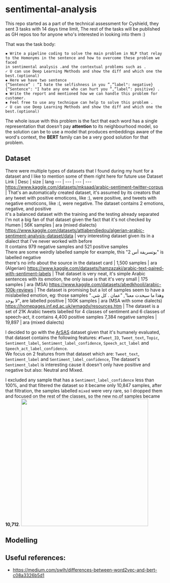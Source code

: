 # sentimental-analysis
This repo started as a part of the technical assessment for Cyshield, they sent 3 tasks with 14 days time limit, The rest of the tasks will be published as GH repos too for anyone who's interested in looking into them :)

That was the task body:

```
▪ Write a pipeline coding to solve the main problem in NLP that relay to the Homonyms in the sentence and how to overcome these problem we faced 
in sentimental analysis .and the contextual problems such as . 
✓ U can use Deep Learning Methods and show the diff and which one the best.(optional)
▪ Here we have two sentence 
{“Sentence” : “I hate the selfishness in you ”,”label": negative}
{“Sentence": "I hate any one who can hurt you ”,”label”: positive} .
▪ Write the report and mentioned how we can handle this problem for customer.
▪ Feel free to use any technique can help to solve this problem .
✓ U can use Deep Learning Methods and show the diff and which one the best.(optional)
```

The whole issue with this problem is the fact that each word has a single representation that doesn't pay **attention** to its neighbourhood model, so the solution can be to use a model that produces embeddings aware of the word's context, the **BERT** family can be a very good solution for that problem.  

## Dataset
There were multiple types of datasets that I found during my hunt for a dataset and I like to mention some of them right here for future use
Dataset Link | Desc | size | lang
--- | --- | --- | ---
https://www.kaggle.com/datasets/mksaad/arabic-sentiment-twitter-corpus | That's an automatically created dataset, it's assumed by its creators that any tweet with positive emoticons, like :), were positive, and tweets with negative emoticons, like :(, were negative. The dataset contains 2 emotions, negative, and positive<br> it's a balanced dataset with the training and the testing already separated <br> I'm not a big fan of that dataset given the fact that it's not checked by Humen | 56K samples | ara (mixed dialects)
https://www.kaggle.com/datasets/attiabendjedou/algerian-arabic-sentiment-analysis-dataset/data | very interesting dataset given its in a dialect that I've never worked with before<br> It contains 979 negative samples and 521 positive samples<br>There are some weirdly labelled sample for example, this "بوتسريقة أس 2" is labelled negative <br>there's no info about the source in the dataset card | 1,500 samples | ara (Algerian)
https://www.kaggle.com/datasets/hamzazaki/arabic-text-paired-with-sentiment-labels | That dataset is very neat, it's simple Arabic sentences with its emotion, the only issue is that it's very small | 175 samples | ara (MSA)
https://www.kaggle.com/datasets/abedkhooli/arabic-100k-reviews | The dataset is promising but a lot of samples seem to have a mislabelled emotion, eg: those samples "وهذا ما سيحدث معنا", "عمان . كل شي. لا يوجد", are labelled positive | 100K samples | ara (MSA with some dialects)
https://homepages.inf.ed.ac.uk/wmagdy/resources.htm | The dataset is a set of 21K Arabic tweets labelled for 4 classes of sentiment and 6 classes of speech-act, it contains 4,400 positive samples	7,384 negative samples | 19,897	| ara (mixed dialects)
 
I decided to go with the [ArSAS](https://homepages.inf.ed.ac.uk/wmagdy/resources.htm) dataset given that it's humanely evaluated, that dataset contains the following features: `#Tweet_ID`,	`Tweet_text`,	`Topic`,	`Sentiment_label`,	`Sentiment_label_confidence`,	`Speech_act_label` and	`Speech_act_label_confidence`.<br> 
We focus on 2 features from that dataset which are: `Tweet_text`, `Sentiment_label` and `Sentiment_label_confidence`, The dataset's `Sentiment_label` is interesting cause it doesn't only have positive and negative but also: Neutral and Mixed.

I excluded any sample that has a `Sentiment_label_confidence` less than 100%, and that filtered the dataset so it became only 10,847 samples, after that filtration, the samples labelled `mixed` were very rare, so I dropped them and focused on the rest of the classes, so the new no.of samples became **10,712**.
<img src="https://github.com/user-attachments/assets/f946d1d7-dd76-401c-bb62-b5d64e28ef84" width="400" height="400" >



## Modelling
 
## Useful references:
- https://medium.com/swlh/differences-between-word2vec-and-bert-c08a3326b5d1
